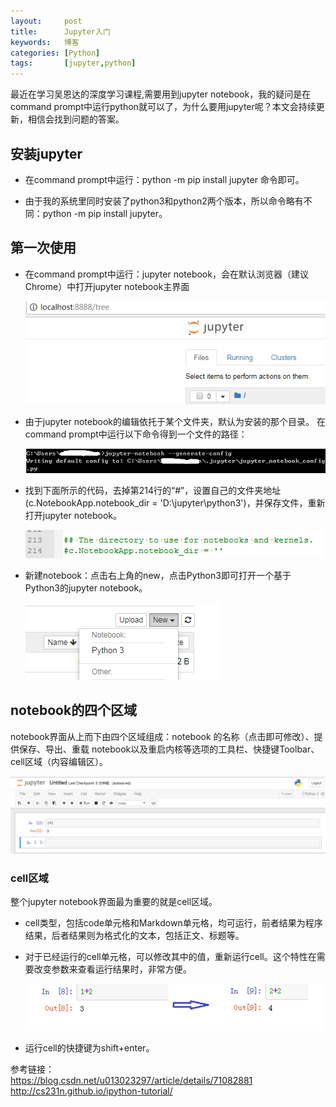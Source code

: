 ```yaml
---
layout:     post
title:      Jupyter入门 
keywords:   博客
categories: [Python]
tags:	    [jupyter,python]
---
```

最近在学习吴恩达的深度学习课程,需要用到jupyter notebook，我的疑问是在command prompt中运行python就可以了，为什么要用jupyter呢？本文会持续更新，相信会找到问题的答案。   

## 安装jupyter   
  
* 在command prompt中运行：python -m pip install jupyter 命令即可。   

* 由于我的系统里同时安装了python3和python2两个版本，所以命令略有不同：python -m pip install jupyter。  


## 第一次使用 
      

* 在command prompt中运行：jupyter notebook，会在默认浏览器（建议Chrome）中打开jupyter notebook主界面 

  ![](/images/images_2018/6-26_1.png)       

* 由于jupyter notebook的编辑依托于某个文件夹，默认为安装的那个目录。 在command prompt中运行以下命令得到一个文件的路径：  

  ![](/images/images_2018/6-26_2.png)      

* 找到下面所示的代码，去掉第214行的“#”，设置自己的文件夹地址(c.NotebookApp.notebook_dir = 'D:\jupyter\python3')，并保存文件，重新打开jupyter notebook。   
 
  ![](/images/images_2018/6-26_3.png)  

* 新建notebook：点击右上角的new，点击Python3即可打开一个基于Python3的jupyter notebook。  

  ![](/images/images_2018/6-26_4.png)         

## notebook的四个区域    

notebook界面从上而下由四个区域组成：notebook 的名称（点击即可修改）、提供保存、导出、重载 notebook以及重启内核等选项的工具栏、快捷键Toolbar、cell区域（内容编辑区）。   

  ![](/images/images_2018/6-26_5.png)    

### cell区域  

         
整个jupyter notebook界面最为重要的就是cell区域。  
   
* cell类型，包括code单元格和Markdown单元格，均可运行，前者结果为程序结果，后者结果则为格式化的文本，包括正文、标题等。

* 对于已经运行的cell单元格，可以修改其中的值，重新运行cell。这个特性在需要改变参数来查看运行结果时，非常方便。    

  ![](/images/images_2018/6-26_6.png)     

* 运行cell的快捷键为shift+enter。    

  
  


参考链接：   
https://blog.csdn.net/u013023297/article/details/71082881 
http://cs231n.github.io/ipython-tutorial/    

